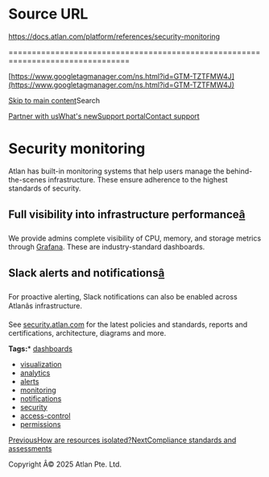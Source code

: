 # Source URL
https://docs.atlan.com/platform/references/security-monitoring

================================================================================

<!--
canonical: https://docs.atlan.com/platform/references/security-monitoring
link-alternate: https://docs.atlan.com/platform/references/security-monitoring
meta-description: Learn about security monitoring.
meta-docsearch:docusaurus_tag: docs-default-current
meta-docsearch:language: en
meta-docsearch:version: current
meta-docusaurus_locale: en
meta-docusaurus_tag: docs-default-current
meta-docusaurus_version: current
meta-generator: Docusaurus v3.8.1
meta-og-description: Learn about security monitoring.
meta-og-locale: en
meta-og-title: Security monitoring | Atlan Documentation
meta-og-url: https://docs.atlan.com/platform/references/security-monitoring
meta-twitter:card: summary_large_image
meta-viewport: width=device-width,initial-scale=1
title: Security monitoring | Atlan Documentation
-->

[https://www.googletagmanager.com/ns.html?id=GTM-TZTFMW4J](https://www.googletagmanager.com/ns.html?id=GTM-TZTFMW4J)

[Skip to main content](#__docusaurus_skipToContent_fallback)Search

[Partner with us](https://docs.google.com/forms/d/e/1FAIpQLScuAIhCm2GS7YFstrOjawbP8J7PUmOynQo7wI2yGCcCyEcVSw/viewform)[What's new](https://shipped.atlan.com/)[Support portal](https://atlan.zendesk.com/auth/v2/login/signin?return_to=https%3A%2F%2Fatlan.zendesk.com%2Fhc%2Fen-us&theme=hc&locale=en-us&brand_id=1900000425113&auth_origin=1900000425113%2Cfalse%2Ctrue)[Contact support](/support/submit-request)

Security monitoring
===================

Atlan has built\-in monitoring systems that help users manage the behind\-the\-scenes infrastructure. These ensure adherence to the highest standards of security.

Full visibility into infrastructure performance[â](#full-visibility-into-infrastructure-performance "Direct link to Full visibility into infrastructure performance")
-----------------------------------------------------------------------------------------------------------------------------------------------------------------------

We provide admins complete visibility of CPU, memory, and storage metrics through [Grafana](https://grafana.com). These are industry\-standard dashboards.

Slack alerts and notifications[â](#slack-alerts-and-notifications "Direct link to Slack alerts and notifications")
--------------------------------------------------------------------------------------------------------------------

For proactive alerting, Slack notifications can also be enabled across Atlanâs infrastructure.

See [security.atlan.com](https://security.atlan.com) for the latest policies and standards, reports and certifications, architecture, diagrams and more.

**Tags:*** [dashboards](/tags/dashboards)
* [visualization](/tags/visualization)
* [analytics](/tags/analytics)
* [alerts](/tags/alerts)
* [monitoring](/tags/monitoring)
* [notifications](/tags/notifications)
* [security](/tags/security)
* [access\-control](/tags/access-control)
* [permissions](/tags/permissions)

[PreviousHow are resources isolated?](/platform/references/how-are-resources-isolated)[NextCompliance standards and assessments](/platform/references/compliance-standards-and-assessments)

Copyright Â© 2025 Atlan Pte. Ltd.

